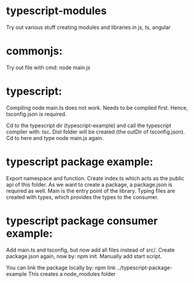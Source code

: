 # typescript-modules

Try out various stuff creating modules and libraries in js, ts, angular

# commonjs:

Try out file with cmd: node main.js

# typescript:

Compiling node main.ts does not work. Needs to be compiled first.
Hence, tsconfig.json is required.

Cd to the typescript dir (typescript-example) and call the typescript compiler with: tsc.
Dist folder will be created (the outDir of tsconfig.json). Cd to here and type node main.js again.

# typescript package example:

Export namespace and function. Create index.ts which acts as the public api of this folder.
As we want to create a package, a package.json is required as well. Main is the entry point of the library.
Typing files are created with types, which provides the types to the consumer.

# typescript package consumer example:

Add main.ts and tsconfig, but now add all files instead of src/.
Create package.json again, now by: npm init. Manually add start script.

You can link the package locally by:
npm link ../typescript-package-example
This creates a node_modules folder
